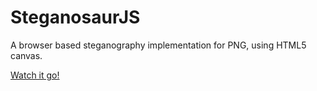 # SteganosaurJS
A browser based steganography implementation for PNG, using HTML5 canvas.

[Watch it go!](http://natn.me/SteganosaurJS)
